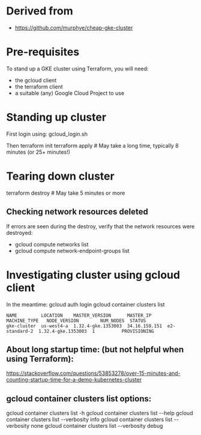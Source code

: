 
# Derived from
- https://github.com/murphye/cheap-gke-cluster

# Pre-requisites

To stand up a GKE cluster using Terraform, you will need:
- the gcloud client
- the terraform client
- a suitable (any) Google Cloud Project to use

# Standing up cluster

First login using:
     gcloud_login.sh

Then
    terraform init
    terraform apply # May take a long time, typically 8 minutes (or 25+ minutes!)

# Tearing down cluster

terraform destroy # May take 5 minutes or more

## Checking network resources deleted

If errors are seen during the destroy, verify that the network resources were destroyed:
- gcloud compute networks list
- gcloud compute network-endpoint-groups list

# Investigating cluster using gcloud client

In the meantime:
    gcloud auth login
    gcloud container clusters list

    NAME         LOCATION    MASTER_VERSION      MASTER_IP      MACHINE_TYPE   NODE_VERSION        NUM_NODES  STATUS
    gke-cluster  us-west4-a  1.32.4-gke.1353003  34.16.158.151  e2-standard-2  1.32.4-gke.1353003  1          PROVISIONING

## About long startup time: (but not helpful when using Terraform):
https://stackoverflow.com/questions/53853278/over-15-minutes-and-counting-startup-time-for-a-demo-kubernetes-cluster

## gcloud container clusters list options:

gcloud container clusters list -h
gcloud container clusters list --help
gcloud container clusters list --verbosity info
gcloud container clusters list --verbosity none
gcloud container clusters list --verbosity debug


